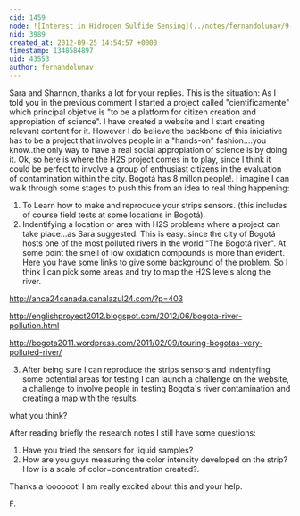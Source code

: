 ```yaml
---
cid: 1459
node: ![Interest in Hidrogen Sulfide Sensing](../notes/fernandolunav/9-24-2012/interest-hidrogen-sulfide-sensing)
nid: 3989
created_at: 2012-09-25 14:54:57 +0000
timestamp: 1348584897
uid: 43553
author: fernandolunav
---
```


Sara and Shannon, thanks a lot for your replies. This is the situation:  As I told you in the previous comment I started a project called "cientificamente" which principal objetive is "to be a platform for citizen creation and appropiation of science". I have created a website and I start creating relevant content for it. However I do believe the backbone of this iniciative has to be a project that involves people in a "hands-on" fashion....you know..the only way to have a real social appropiation of science is by doing it. Ok, so here is where the H2S project comes in to play, since I think it could be perfect to involve a group of enthusiast citizens in the evaluation of contamination within the city. Bogotá has 8 millon people!. I imagine I can walk through some stages  to push this from an idea to real thing happening:  

1. To Learn how to make and reproduce your strips sensors. (this includes of course field tests at some locations in Bogotá).
2. Indentifying a location or area with H2S problems where a project can take place...as Sara suggested. This is easy..since the city of Bogotá hosts one of the most polluted rivers in the world "The Bogotá river". At some point the smell of low oxidation compounds is more than evident. Here you have some links to give some background of the problem. So I think I can pick some areas and try to map the H2S levels along the river.

http://anca24canada.canalazul24.com/?p=403

http://englishproyect2012.blogspot.com/2012/06/bogota-river-pollution.html

http://bogota2011.wordpress.com/2011/02/09/touring-bogotas-very-polluted-river/ 

3. After being sure I can reproduce the strips sensors and indentyfing some potential areas for testing I can launch a challenge on the website, a challenge to involve people in testing Bogota´s river contamination and creating a map with the results.

what you think?

After reading briefly the research notes I still have some questions:

1. Have you tried the sensors for liquid samples?
2. How are you guys measuring the color intensity developed on the strip? How is a scale of color=concentration created?.

Thanks a loooooot! I am really excited about this and your help.

F. 